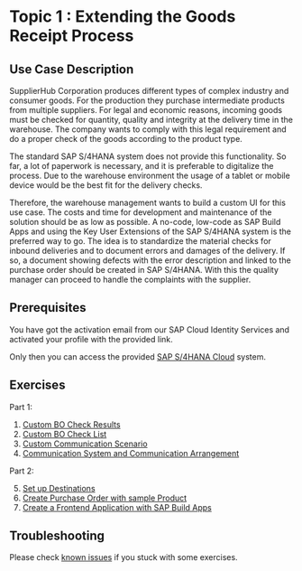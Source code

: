 # Topic 1 : Extending the Goods Receipt Process

## Use Case Description

SupplierHub Corporation produces different types of complex industry and consumer goods. For the production they purchase intermediate products from multiple suppliers. For legal and economic reasons, incoming goods must be checked for quantity, quality and integrity at the delivery time in the warehouse. The company wants to comply with this legal requirement and do a proper check of the goods according to the product type. 

The standard SAP S/4HANA system does not provide this functionality. So far, a lot of paperwork is necessary, and it is preferable to digitalize the process. Due to the warehouse environment the usage of a tablet or mobile device would be the best fit for the delivery checks. 

Therefore, the warehouse management wants to build a custom UI for this use case. The costs and time for development and maintenance of the solution should be as low as possible. A no-code, low-code as SAP Build Apps and using the Key User Extensions of the SAP S/4HANA system is the preferred way to go. The idea is to standardize the material checks for inbound deliveries and to document errors and damages of the delivery. If so, a document showing defects with the error description and linked to the purchase order should be created in SAP S/4HANA. With this the quality manager can proceed to handle the complaints with the supplier.

## Prerequisites

You have got the activation email from our SAP Cloud Identity Services and activated your profile with the provided link.

Only then you can access the provided [SAP S/4HANA Cloud](https://my401610.lab.s4hana.cloud.sap/ui) system.

## Exercises

Part 1:

1. [Custom BO Check Results](./s4hc/grcheck_bo.md) 
2. [Custom BO Check List](./s4hc/checklist_bo.md)
3. [Custom Communication Scenario](./s4hc/communication_scenario.md)
4. [Communication System and Communication Arrangement](./s4hc/communication_arrangement.md)

Part 2:

5. [Set up Destinations](./s4hc/destination.md)
6. [Create Purchase Order with sample Product](./s4hc/purchase_order.md)
7. [Create a Frontend Application with SAP Build Apps](./build-apps/sap_build_apps.md)

## Troubleshooting

Please check [known issues](troubleshooting.md) if you stuck with some exercises.